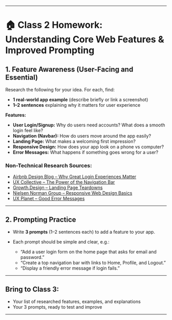 
---

# 🏠 **Class 2 Homework: Understanding Core Web Features & Improved Prompting**

## **1. Feature Awareness (User-Facing and Essential)**

Research the following for your idea. For each, find:

* **1 real-world app example** (describe briefly or link a screenshot)
* **1–2 sentences** explaining why it matters for user experience

**Features:**

* **User Login/Signup:** Why do users need accounts? What does a smooth login feel like?
* **Navigation (Navbar):** How do users move around the app easily?
* **Landing Page:** What makes a welcoming first impression?
* **Responsive Design:** How does your app look on a phone vs computer?
* **Error Messages:** What happens if something goes wrong for a user?

### **Non-Technical Research Sources:**

* [Airbnb Design Blog – Why Great Login Experiences Matter](https://airbnb.design/sign-in-flow/)
* [UX Collective – The Power of the Navigation Bar](https://uxdesign.cc/navigation-design-101-f6d7c6c7b3a)
* [Growth.Design – Landing Page Teardowns](https://growth.design/case-studies/)
* [Nielsen Norman Group – Responsive Web Design Basics](https://www.nngroup.com/articles/responsive-web-design-definition/)
* [UX Planet – Good Error Messages](https://uxplanet.org/error-messages-ux-design-best-practices-b40e31ca2f13)

---

## **2. Prompting Practice**

* Write **3 prompts** (1–2 sentences each) to add a feature to your app.
* Each prompt should be simple and clear, e.g.:

  * “Add a user login form on the home page that asks for email and password.”
  * “Create a top navigation bar with links to Home, Profile, and Logout.”
  * “Display a friendly error message if login fails.”

---

## **Bring to Class 3:**

* Your list of researched features, examples, and explanations
* Your 3 prompts, ready to test and improve

---

